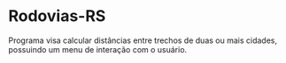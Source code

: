 # Rodovias-RS

Programa visa calcular distâncias entre trechos de duas ou mais cidades, possuindo um menu de interação com o usuário.
